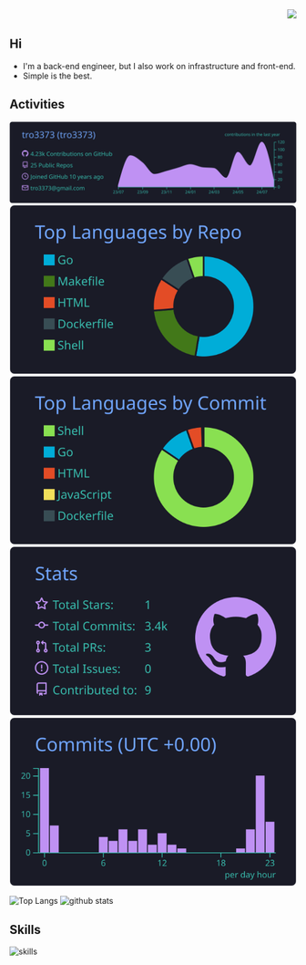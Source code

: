 <div align="right">
  <img src="https://komarev.com/ghpvc/?username=tro3373" />
</div>


## Hi

- I'm a back-end engineer, but I also work on infrastructure and front-end.
- Simple is the best.


<!-- 4. GitHub usernameを変更, 2箇所 -->
<!-- ライトモート：theme=light, ダークモート：theme=vue-dark  -->
## Activities
<div align="left">

<!--↓↓↓↓↓↓↓↓↓↓↓-->

[![](https://raw.githubusercontent.com/tro3373/tro3373/main/profile-summary-card-output/tokyonight/0-profile-details.svg)](https://github.com/vn7n24fzkq/github-profile-summary-cards)
[![](https://raw.githubusercontent.com/tro3373/tro3373/main/profile-summary-card-output/tokyonight/1-repos-per-language.svg)](https://github.com/vn7n24fzkq/github-profile-summary-cards) [![](https://raw.githubusercontent.com/tro3373/tro3373/main/profile-summary-card-output/tokyonight/2-most-commit-language.svg)](https://github.com/vn7n24fzkq/github-profile-summary-cards)
[![](https://raw.githubusercontent.com/tro3373/tro3373/main/profile-summary-card-output/tokyonight/3-stats.svg)](https://github.com/vn7n24fzkq/github-profile-summary-cards) [![](https://raw.githubusercontent.com/tro3373/tro3373/main/profile-summary-card-output/tokyonight/4-productive-time.svg)](https://github.com/vn7n24fzkq/github-profile-summary-cards)

<!--↑↑↑↑↑↑↑↑↑↑↑-->
  <img alt="Top Langs" height="170px" src="https://github-readme-stats.vercel.app/api?username=tro3373&theme=tokyonight&layout=compact" />
  <img alt="github stats" height="170px" src="https://github-readme-stats.vercel.app/api/top-langs/?username=tro3373&theme=tokyonight&layout=compact" />
</div>


<!-- 3. 好きな技術スタックに変更 -->
<!-- ライトモート：theme=light, ダークモート：theme=dark -->
<!-- アイコンの選択肢一覧：https://arc.net/l/quote/zizyykfh -->
## Skills
<img alt="skills" src="https://skillicons.dev/icons?theme=dark&perline=14&i=bash,linux,docker,terraform,aws,gcp,java,maven,gradle,jenkins,html,css,js,nodejs,ts,react,nextjs,vue,nuxt,angular,jest,jquery,go,kotlin,flutter,py,django,fastapi,ruby,rails,mysql,git,vim,neovim" />
<br>


<!--
This repository is a ✨ _special_ ✨ repository because its `README.md` (this file) appears on your GitHub profile.

Here are some ideas to get you started:

- 🔭 I’m currently working on ...
- 🌱 I’m currently learning ...
- 👯 I’m looking to collaborate on ...
- 🤔 I’m looking for help with ...
- 💬 Ask me about ...
- 📫 How to reach me: ...
- 😄 Pronouns: ...
- ⚡ Fun fact: ...
-->


